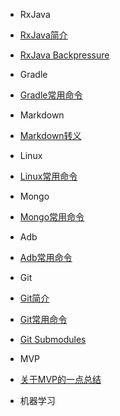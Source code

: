 - RxJava

 - [RxJava简介](./rxjava/rxjava.md)
 - [RxJava Backpressure](./rxjava/rxjava-backpressure.md)

- Gradle
 - [Gradle常用命令](gradle-command.md)

- Markdown
 - [Markdown转义](markdown-escape.md)

- Linux
 - [Linux常用命令](linux-command.md)

- Mongo
 - [Mongo常用命令](mongo-command.md)

- Adb
 - [Adb常用命令](adb-command.md)

- Git
 - [Git简介](./git/git.md)
 - [Git常用命令](./git/git-command.md)
 - [Git Submodules](./git/git-submodules.md)

- MVP
 - [关于MVP的一点总结](mvp-summary.md)

- 机器学习